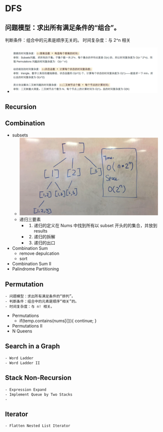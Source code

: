# DFS

## 问题模型：求出所有满足条件的“组合”。
判断条件：组合中的元素是顺序无关的。
时间复杂度：与 2^n 相关
- ![subset](./assets/timec0.png)
## Recursion
## Combination
- subsets
    - ![subset](./assets/subsets.png)
    - 递归三要素
        - 1. 递归的定义在 Nums 中找到所有以 subset 开头的的集合，并放到 results
        - 2. 递归的拆解
        - 3. 递归的出口
- Combination Sum
    - remove depulcation
    - sort
- Combination Sum II
- Palindrome Partitioning


   
## Permutation
    - 问题模型：求出所有满足条件的“排列”。
    - 判断条件：组合中的元素是顺序“相关”的。
    - 时间复杂度：与 n! 相关。

- Permutations
    - if(temp.contains(nums[i])){
            continue;
        }
- Permutations II
- N Queens

## Search in a Graph
    - Word Ladder
    - Word Ladder II
## Stack Non-Recursion
    - Expression Expand
    - Implement Queue by Two Stacks
    - 
## Iterator
    - Flatten Nested List Iterator